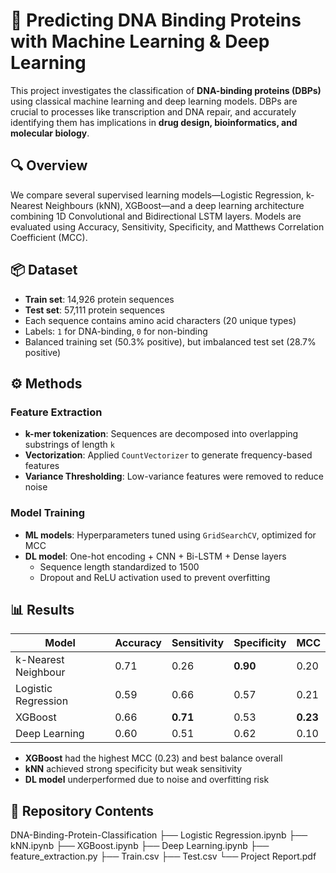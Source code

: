# 🧬 Predicting DNA Binding Proteins with Machine Learning & Deep Learning

This project investigates the classification of **DNA-binding proteins (DBPs)** using classical machine learning and deep learning models. DBPs are crucial to processes like transcription and DNA repair, and accurately identifying them has implications in **drug design, bioinformatics, and molecular biology**.

## 🔍 Overview

We compare several supervised learning models—Logistic Regression, k-Nearest Neighbours (kNN), XGBoost—and a deep learning architecture combining 1D Convolutional and Bidirectional LSTM layers. Models are evaluated using Accuracy, Sensitivity, Specificity, and Matthews Correlation Coefficient (MCC).

## 📦 Dataset

- **Train set**: 14,926 protein sequences  
- **Test set**: 57,111 protein sequences  
- Each sequence contains amino acid characters (20 unique types)  
- Labels: `1` for DNA-binding, `0` for non-binding  
- Balanced training set (50.3% positive), but imbalanced test set (28.7% positive)

## ⚙️ Methods

### Feature Extraction
- **k-mer tokenization**: Sequences are decomposed into overlapping substrings of length `k`
- **Vectorization**: Applied `CountVectorizer` to generate frequency-based features
- **Variance Thresholding**: Low-variance features were removed to reduce noise

### Model Training
- **ML models**: Hyperparameters tuned using `GridSearchCV`, optimized for MCC  
- **DL model**: One-hot encoding + CNN + Bi-LSTM + Dense layers  
  - Sequence length standardized to 1500
  - Dropout and ReLU activation used to prevent overfitting

## 📊 Results

| Model              | Accuracy | Sensitivity | Specificity | MCC   |
|-------------------|----------|-------------|-------------|--------|
| k-Nearest Neighbour | 0.71     | 0.26        | **0.90**    | 0.20  |
| Logistic Regression | 0.59     | 0.66        | 0.57        | 0.21  |
| XGBoost            | 0.66     | **0.71**    | 0.53        | **0.23**  |
| Deep Learning      | 0.60     | 0.51        | 0.62        | 0.10  |

- **XGBoost** had the highest MCC (0.23) and best balance overall
- **kNN** achieved strong specificity but weak sensitivity
- **DL model** underperformed due to noise and overfitting risk

## 📁 Repository Contents
DNA-Binding-Protein-Classification
├── Logistic Regression.ipynb
├── kNN.ipynb
├── XGBoost.ipynb
├── Deep Learning.ipynb
├── feature_extraction.py
├── Train.csv
├── Test.csv
└── Project Report.pdf

